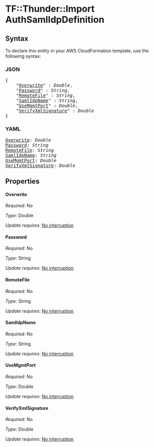 # TF::Thunder::Import AuthSamlIdpDefinition

## Syntax

To declare this entity in your AWS CloudFormation template, use the following syntax:

### JSON

<pre>
{
    "<a href="#overwrite" title="Overwrite">Overwrite</a>" : <i>Double</i>,
    "<a href="#password" title="Password">Password</a>" : <i>String</i>,
    "<a href="#remotefile" title="RemoteFile">RemoteFile</a>" : <i>String</i>,
    "<a href="#samlidpname" title="SamlIdpName">SamlIdpName</a>" : <i>String</i>,
    "<a href="#usemgmtport" title="UseMgmtPort">UseMgmtPort</a>" : <i>Double</i>,
    "<a href="#verifyxmlsignature" title="VerifyXmlSignature">VerifyXmlSignature</a>" : <i>Double</i>
}
</pre>

### YAML

<pre>
<a href="#overwrite" title="Overwrite">Overwrite</a>: <i>Double</i>
<a href="#password" title="Password">Password</a>: <i>String</i>
<a href="#remotefile" title="RemoteFile">RemoteFile</a>: <i>String</i>
<a href="#samlidpname" title="SamlIdpName">SamlIdpName</a>: <i>String</i>
<a href="#usemgmtport" title="UseMgmtPort">UseMgmtPort</a>: <i>Double</i>
<a href="#verifyxmlsignature" title="VerifyXmlSignature">VerifyXmlSignature</a>: <i>Double</i>
</pre>

## Properties

#### Overwrite

_Required_: No

_Type_: Double

_Update requires_: [No interruption](https://docs.aws.amazon.com/AWSCloudFormation/latest/UserGuide/using-cfn-updating-stacks-update-behaviors.html#update-no-interrupt)

#### Password

_Required_: No

_Type_: String

_Update requires_: [No interruption](https://docs.aws.amazon.com/AWSCloudFormation/latest/UserGuide/using-cfn-updating-stacks-update-behaviors.html#update-no-interrupt)

#### RemoteFile

_Required_: No

_Type_: String

_Update requires_: [No interruption](https://docs.aws.amazon.com/AWSCloudFormation/latest/UserGuide/using-cfn-updating-stacks-update-behaviors.html#update-no-interrupt)

#### SamlIdpName

_Required_: No

_Type_: String

_Update requires_: [No interruption](https://docs.aws.amazon.com/AWSCloudFormation/latest/UserGuide/using-cfn-updating-stacks-update-behaviors.html#update-no-interrupt)

#### UseMgmtPort

_Required_: No

_Type_: Double

_Update requires_: [No interruption](https://docs.aws.amazon.com/AWSCloudFormation/latest/UserGuide/using-cfn-updating-stacks-update-behaviors.html#update-no-interrupt)

#### VerifyXmlSignature

_Required_: No

_Type_: Double

_Update requires_: [No interruption](https://docs.aws.amazon.com/AWSCloudFormation/latest/UserGuide/using-cfn-updating-stacks-update-behaviors.html#update-no-interrupt)

